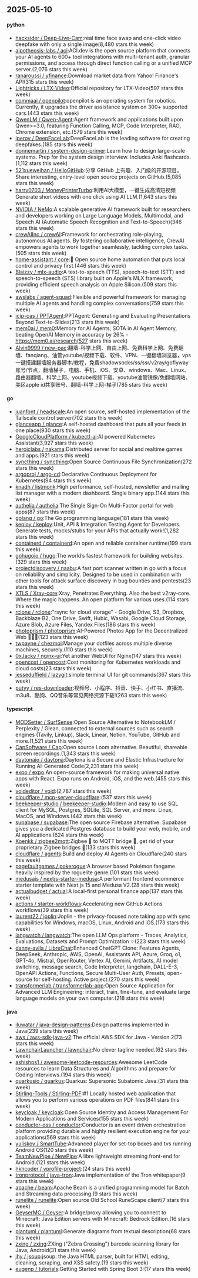 ## 2025-05-10

#### python
* [hacksider / Deep-Live-Cam](https://github.com/hacksider/Deep-Live-Cam):real time face swap and one-click video deepfake with only a single image(8,480 stars this week)
* [aipotheosis-labs / aci](https://github.com/aipotheosis-labs/aci):ACI.dev is the open source platform that connects your AI agents to 600+ tool integrations with multi-tenant auth, granular permissions, and access through direct function calling or a unified MCP server.(2,076 stars this week)
* [ranaroussi / yfinance](https://github.com/ranaroussi/yfinance):Download market data from Yahoo! Finance's API(315 stars this week)
* [Lightricks / LTX-Video](https://github.com/Lightricks/LTX-Video):Official repository for LTX-Video(597 stars this week)
* [commaai / openpilot](https://github.com/commaai/openpilot):openpilot is an operating system for robotics. Currently, it upgrades the driver assistance system on 300+ supported cars.(443 stars this week)
* [QwenLM / Qwen-Agent](https://github.com/QwenLM/Qwen-Agent):Agent framework and applications built upon Qwen>=3.0, featuring Function Calling, MCP, Code Interpreter, RAG, Chrome extension, etc.(579 stars this week)
* [iperov / DeepFaceLab](https://github.com/iperov/DeepFaceLab):DeepFaceLab is the leading software for creating deepfakes.(185 stars this week)
* [donnemartin / system-design-primer](https://github.com/donnemartin/system-design-primer):Learn how to design large-scale systems. Prep for the system design interview. Includes Anki flashcards.(1,112 stars this week)
* [521xueweihan / HelloGitHub](https://github.com/521xueweihan/HelloGitHub):分享 GitHub 上有趣、入门级的开源项目。Share interesting, entry-level open source projects on GitHub.(5,085 stars this week)
* [harry0703 / MoneyPrinterTurbo](https://github.com/harry0703/MoneyPrinterTurbo):利用AI大模型，一键生成高清短视频 Generate short videos with one click using AI LLM.(1,643 stars this week)
* [NVIDIA / NeMo](https://github.com/NVIDIA/NeMo):A scalable generative AI framework built for researchers and developers working on Large Language Models, Multimodal, and Speech AI (Automatic Speech Recognition and Text-to-Speech)(346 stars this week)
* [crewAIInc / crewAI](https://github.com/crewAIInc/crewAI):Framework for orchestrating role-playing, autonomous AI agents. By fostering collaborative intelligence, CrewAI empowers agents to work together seamlessly, tackling complex tasks.(505 stars this week)
* [home-assistant / core](https://github.com/home-assistant/core):🏡 Open source home automation that puts local control and privacy first.(446 stars this week)
* [Blaizzy / mlx-audio](https://github.com/Blaizzy/mlx-audio):A text-to-speech (TTS), speech-to-text (STT) and speech-to-speech (STS) library built on Apple's MLX framework, providing efficient speech analysis on Apple Silicon.(509 stars this week)
* [awslabs / agent-squad](https://github.com/awslabs/agent-squad):Flexible and powerful framework for managing multiple AI agents and handling complex conversations(759 stars this week)
* [icip-cas / PPTAgent](https://github.com/icip-cas/PPTAgent):PPTAgent: Generating and Evaluating Presentations Beyond Text-to-Slides(213 stars this week)
* [mem0ai / mem0](https://github.com/mem0ai/mem0):Memory for AI Agents; SOTA in AI Agent Memory, beating OpenAI Memory in accuracy by 26% - https://mem0.ai/research(527 stars this week)
* [Alvin9999 / new-pac](https://github.com/Alvin9999/new-pac):翻墙-科学上网、自由上网、免费科学上网、免费翻墙、fanqiang、油管youtube/视频下载、软件、VPN、一键翻墙浏览器，vps一键搭建翻墙服务器脚本/教程，免费shadowsocks/ss/ssr/v2ray/goflyway账号/节点，翻墙梯子，电脑、手机、iOS、安卓、windows、Mac、Linux、路由器翻墙、科学上网、youtube视频下载、youtube油管镜像/免翻墙网站、美区apple id共享账号、翻墙-科学上网-梯子(785 stars this week)

#### go
* [juanfont / headscale](https://github.com/juanfont/headscale):An open source, self-hosted implementation of the Tailscale control server(702 stars this week)
* [glanceapp / glance](https://github.com/glanceapp/glance):A self-hosted dashboard that puts all your feeds in one place(930 stars this week)
* [GoogleCloudPlatform / kubectl-ai](https://github.com/GoogleCloudPlatform/kubectl-ai):AI powered Kubernetes Assistant(3,927 stars this week)
* [heroiclabs / nakama](https://github.com/heroiclabs/nakama):Distributed server for social and realtime games and apps.(921 stars this week)
* [syncthing / syncthing](https://github.com/syncthing/syncthing):Open Source Continuous File Synchronization(272 stars this week)
* [argoproj / argo-cd](https://github.com/argoproj/argo-cd):Declarative Continuous Deployment for Kubernetes(94 stars this week)
* [knadh / listmonk](https://github.com/knadh/listmonk):High performance, self-hosted, newsletter and mailing list manager with a modern dashboard. Single binary app.(144 stars this week)
* [authelia / authelia](https://github.com/authelia/authelia):The Single Sign-On Multi-Factor portal for web apps(87 stars this week)
* [golang / go](https://github.com/golang/go):The Go programming language(181 stars this week)
* [keploy / keploy](https://github.com/keploy/keploy):Unit, API & Integration Testing Agent for Developers. Generate tests, mocks/stubs for your APIs that actually work!(1,282 stars this week)
* [containerd / containerd](https://github.com/containerd/containerd):An open and reliable container runtime(199 stars this week)
* [gohugoio / hugo](https://github.com/gohugoio/hugo):The world’s fastest framework for building websites.(329 stars this week)
* [projectdiscovery / naabu](https://github.com/projectdiscovery/naabu):A fast port scanner written in go with a focus on reliability and simplicity. Designed to be used in combination with other tools for attack surface discovery in bug bounties and pentests(23 stars this week)
* [XTLS / Xray-core](https://github.com/XTLS/Xray-core):Xray, Penetrates Everything. Also the best v2ray-core. Where the magic happens. An open platform for various uses.(114 stars this week)
* [rclone / rclone](https://github.com/rclone/rclone):"rsync for cloud storage" - Google Drive, S3, Dropbox, Backblaze B2, One Drive, Swift, Hubic, Wasabi, Google Cloud Storage, Azure Blob, Azure Files, Yandex Files(186 stars this week)
* [photoprism / photoprism](https://github.com/photoprism/photoprism):AI-Powered Photos App for the Decentralized Web 🌈💎✨(123 stars this week)
* [twpayne / chezmoi](https://github.com/twpayne/chezmoi):Manage your dotfiles across multiple diverse machines, securely.(110 stars this week)
* [0xJacky / nginx-ui](https://github.com/0xJacky/nginx-ui):Yet another WebUI for Nginx(147 stars this week)
* [opencost / opencost](https://github.com/opencost/opencost):Cost monitoring for Kubernetes workloads and cloud costs(23 stars this week)
* [jesseduffield / lazygit](https://github.com/jesseduffield/lazygit):simple terminal UI for git commands(367 stars this week)
* [putyy / res-downloader](https://github.com/putyy/res-downloader):视频号、小程序、抖音、快手、小红书、直播流、m3u8、酷狗、QQ音乐等常见网络资源下载!(263 stars this week)

#### typescript
* [MODSetter / SurfSense](https://github.com/MODSetter/SurfSense):Open Source Alternative to NotebookLM / Perplexity / Glean, connected to external sources such as search engines (Tavily, Linkup), Slack, Linear, Notion, YouTube, GitHub and more.(1,521 stars this week)
* [CapSoftware / Cap](https://github.com/CapSoftware/Cap):Open source Loom alternative. Beautiful, shareable screen recordings.(1,343 stars this week)
* [daytonaio / daytona](https://github.com/daytonaio/daytona):Daytona is a Secure and Elastic Infrastructure for Running AI-Generated Code(2,231 stars this week)
* [expo / expo](https://github.com/expo/expo):An open-source framework for making universal native apps with React. Expo runs on Android, iOS, and the web.(455 stars this week)
* [voideditor / void](https://github.com/voideditor/void):(2,787 stars this week)
* [cloudflare / mcp-server-cloudflare](https://github.com/cloudflare/mcp-server-cloudflare):(537 stars this week)
* [beekeeper-studio / beekeeper-studio](https://github.com/beekeeper-studio/beekeeper-studio):Modern and easy to use SQL client for MySQL, Postgres, SQLite, SQL Server, and more. Linux, MacOS, and Windows.(442 stars this week)
* [supabase / supabase](https://github.com/supabase/supabase):The open source Firebase alternative. Supabase gives you a dedicated Postgres database to build your web, mobile, and AI applications.(624 stars this week)
* [Koenkk / zigbee2mqtt](https://github.com/Koenkk/zigbee2mqtt):Zigbee 🐝 to MQTT bridge 🌉, get rid of your proprietary Zigbee bridges 🔨(133 stars this week)
* [cloudflare / agents](https://github.com/cloudflare/agents):Build and deploy AI Agents on Cloudflare(240 stars this week)
* [pagefaultgames / pokerogue](https://github.com/pagefaultgames/pokerogue):A browser based Pokémon fangame heavily inspired by the roguelite genre.(101 stars this week)
* [medusajs / nextjs-starter-medusa](https://github.com/medusajs/nextjs-starter-medusa):A performant frontend ecommerce starter template with Next.js 15 and Medusa V2.(28 stars this week)
* [actualbudget / actual](https://github.com/actualbudget/actual):A local-first personal finance app(137 stars this week)
* [actions / starter-workflows](https://github.com/actions/starter-workflows):Accelerating new GitHub Actions workflows(39 stars this week)
* [laurent22 / joplin](https://github.com/laurent22/joplin):Joplin - the privacy-focused note taking app with sync capabilities for Windows, macOS, Linux, Android and iOS.(173 stars this week)
* [langwatch / langwatch](https://github.com/langwatch/langwatch):The open LLM Ops platform - Traces, Analytics, Evaluations, Datasets and Prompt Optimization ✨(223 stars this week)
* [danny-avila / LibreChat](https://github.com/danny-avila/LibreChat):Enhanced ChatGPT Clone: Features Agents, DeepSeek, Anthropic, AWS, OpenAI, Assistants API, Azure, Groq, o1, GPT-4o, Mistral, OpenRouter, Vertex AI, Gemini, Artifacts, AI model switching, message search, Code Interpreter, langchain, DALL-E-3, OpenAPI Actions, Functions, Secure Multi-User Auth, Presets, open-source for self-hosting. Active project.(270 stars this week)
* [transformerlab / transformerlab-app](https://github.com/transformerlab/transformerlab-app):Open Source Application for Advanced LLM Engineering: interact, train, fine-tune, and evaluate large language models on your own computer.(218 stars this week)

#### java
* [iluwatar / java-design-patterns](https://github.com/iluwatar/java-design-patterns):Design patterns implemented in Java(239 stars this week)
* [aws / aws-sdk-java-v2](https://github.com/aws/aws-sdk-java-v2):The official AWS SDK for Java - Version 2(73 stars this week)
* [LawnchairLauncher / lawnchair](https://github.com/LawnchairLauncher/lawnchair):No clever tagline needed.(62 stars this week)
* [ashishps1 / awesome-leetcode-resources](https://github.com/ashishps1/awesome-leetcode-resources):Awesome LeetCode resources to learn Data Structures and Algorithms and prepare for Coding Interviews.(194 stars this week)
* [quarkusio / quarkus](https://github.com/quarkusio/quarkus):Quarkus: Supersonic Subatomic Java.(31 stars this week)
* [Stirling-Tools / Stirling-PDF](https://github.com/Stirling-Tools/Stirling-PDF):#1 Locally hosted web application that allows you to perform various operations on PDF files(841 stars this week)
* [keycloak / keycloak](https://github.com/keycloak/keycloak):Open Source Identity and Access Management For Modern Applications and Services(155 stars this week)
* [conductor-oss / conductor](https://github.com/conductor-oss/conductor):Conductor is an event driven orchestration platform providing durable and highly resilient execution engine for your applications(569 stars this week)
* [yuliskov / SmartTube](https://github.com/yuliskov/SmartTube):Advanced player for set-top boxes and tvs running Android OS(120 stars this week)
* [TeamNewPipe / NewPipe](https://github.com/TeamNewPipe/NewPipe):A libre lightweight streaming front-end for Android.(121 stars this week)
* [hkhcoder / vprofile-project](https://github.com/hkhcoder/vprofile-project):(24 stars this week)
* [tronprotocol / java-tron](https://github.com/tronprotocol/java-tron):Java implementation of the Tron whitepaper(9 stars this week)
* [apache / beam](https://github.com/apache/beam):Apache Beam is a unified programming model for Batch and Streaming data processing.(9 stars this week)
* [runelite / runelite](https://github.com/runelite/runelite):Open source Old School RuneScape client(7 stars this week)
* [GeyserMC / Geyser](https://github.com/GeyserMC/Geyser):A bridge/proxy allowing you to connect to Minecraft: Java Edition servers with Minecraft: Bedrock Edition.(16 stars this week)
* [plantuml / plantuml](https://github.com/plantuml/plantuml):Generate diagrams from textual description(68 stars this week)
* [zxing / zxing](https://github.com/zxing/zxing):ZXing ("Zebra Crossing") barcode scanning library for Java, Android(31 stars this week)
* [jhy / jsoup](https://github.com/jhy/jsoup):jsoup: the Java HTML parser, built for HTML editing, cleaning, scraping, and XSS safety.(19 stars this week)
* [eugenp / tutorials](https://github.com/eugenp/tutorials):Getting Started with Spring Boot 3:(17 stars this week)
